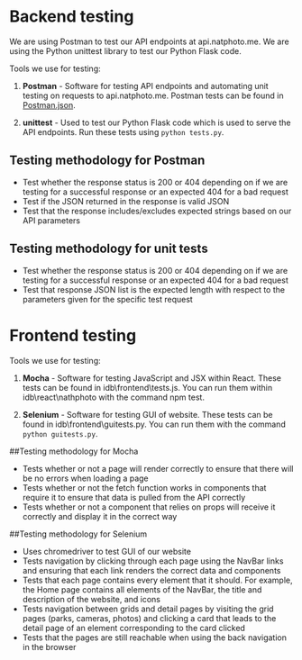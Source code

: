 # Backend testing

We are using Postman to test our API endpoints at api.natphoto.me. We are using
the Python unittest library to test our Python Flask code.

Tools we use for testing:
1. **Postman** - Software for testing API endpoints and automating unit testing
on requests to api.natphoto.me. Postman tests can be found in [Postman.json](../Postman.json).

2. **unittest** - Used to test our Python Flask code which is used to serve the
API endpoints. Run these tests using `python tests.py`.

## Testing methodology for Postman

* Test whether the response status is 200 or 404 depending on if we are testing
  for a successful response or an expected 404 for a bad request
* Test if the JSON returned in the response is valid JSON
* Test that the response includes/excludes expected strings based on our API parameters

## Testing methodology for unit tests

* Test whether the response status is 200 or 404 depending on if we are testing
  for a successful response or an expected 404 for a bad request
* Test that response JSON list is the expected length with respect to the parameters
  given for the specific test request

# Frontend testing

Tools we use for testing:

1. **Mocha** - Software for testing JavaScript and JSX within React. These tests
can be found in idb\frontend\tests.js. You can run them within idb\react\nathphoto
with the command npm test.

2. **Selenium** - Software for testing GUI of website. These tests can be found
in idb\frontend\guitests.py. You can run them with the command `python guitests.py`.

##Testing methodology for Mocha
* Tests whether or not a page will render correctly to ensure that there will be no
errors when loading a page
* Tests whether or not the fetch function works in components that require it to ensure
that data is pulled from the API correctly
* Tests whether or not a component that relies on props will receive it correctly and
display it in the correct way

##Testing methodology for Selenium
* Uses chromedriver to test GUI of our website
* Tests navigation by clicking through each page using the NavBar links and
ensuring that each link renders the correct data and components
* Tests that each page contains every element that it should. For example, the
Home page contains all elements of the NavBar, the title and description of the
website, and icons
* Tests navigation between grids and detail pages by visiting the grid pages
(parks, cameras, photos) and clicking a card that leads to the detail page of an
element corresponding to the card clicked
* Tests that the pages are still reachable when using the back navigation in the browser
